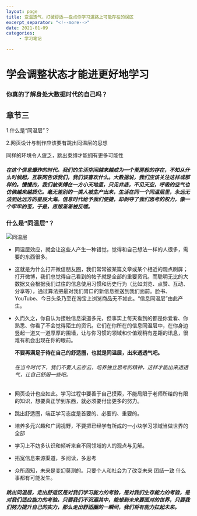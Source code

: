 ```yaml
---
layout: page
title: 变温透气，打破舒适——盘点你学习道路上可能存在的误区
excerpt_separator: "<!--more-->"
date: 2021-01-09
categories:
     - 学习笔记

---
```


# 学会调整状态才能进更好地学习
### 你真的了解身处大数据时代的自己吗？
## 章节三
<!--more-->
1.什么是“同温层”？

2.网页设计与制作应该要有跳出同温层的思想

同样的环境令人疲乏，跳出束缚才能拥有更多可能性

##### 在这个信息爆炸的时代。我们的生活空间越来越成为一个茧房般的存在，不知从什么时候起，互联网告诉我们，我们该喜欢什么。大数据说，我们应该关注这样或那样的。慢慢的，我们被束缚在一方小天地里，只见井底，不见天空，呼吸的空气也仿佛越来越质化。毫无差别的一类人被生产出来，生活在同一个同温层里，永远无法到达远方的星辰大海。信息时代给予我们便捷，却剥夺了我们思考的权力，像一个牢牢的茧，于是，思想渐渐被反噬。

### 什么是“同温层”？
 ![同温层](https://gitee.com/GF-2731/penguin_web/raw/d80cdf5de86a8634ae8d6ab5ca80f503a9ecf202/assets/%E5%90%8C%E6%B8%A9%E5%B1%82.png)
- 同温层效应，就会让这些人产生一种错觉，觉得和自己想法一样的人很多，需要的东西很多。
- 这就是为什么打开微信朋友圈，我们常常被某篇文章或某个相近的观点刷屏；打开微博，我们总觉得自己看到的帖子就是全部的重要资讯。而聪明无比的大数据又会根据我们过往的信息使用习惯和历史行为（比如浏览、点赞、互动、分享等），通过算法把最对我们胃口的新信息推送到我们面前。脸书、YouTube、今日头条乃至在淘宝上浏览商品无不如此。“信息同温层”由此产生。
- 久而久之，你自认为接触信息渠道多元，但事实上每天看到的都是你爱看、你熟悉、你看了不会觉得陌生的资讯。它们在你所在的信息同温层中，在你身边竖起一道又一道厚厚的围墙，让与你习惯的领域和价值观稍有差距的讯息，很难有机会出现在你的眼前。

  **不要再满足于待在自己的舒适圈，也就是同温层，出来透透气吧。** 
  ###### 在当今时代下，我们不要人云亦云，培养独立思考的精神，这样才能出来透透气，让自己舒服一些吧。
- 网页设计也应如此。学习过程中要善于自己摸索，不能局限于老师所给的有限的知识，想要真正学到东西，就必须要付出更多的努力。
- 跳出舒适圈，端正学习态度是首要的、必要的、重要的。
- 培养多元兴趣和广阔视野，不要把已经学有所成的一小块学习领域当做世界的全部
-  学习上不妨多认识和倾听来自不同领域的人的观点与见解。
-  拓宽信息来源渠道，多阅读，多思考
- 众所周知，未来是变幻莫测的。只要个人和社会为了改变未来 团结一致 什么事都有可能发生。

##### 跳出同温层，走出舒适区是对我们学习能力的考验，是对我们生存能力的考验，是对我们适应能力的考验。只要我们不沉溺其中，能想到未来要面对的世界，只要我们努力提升自己的实力，那么走出舒适圈的一瞬间，我们将有能力扛起未来。
